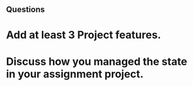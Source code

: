 ## Questions

# Add at least 3 Project features.

# Discuss how you managed the state in your assignment project.